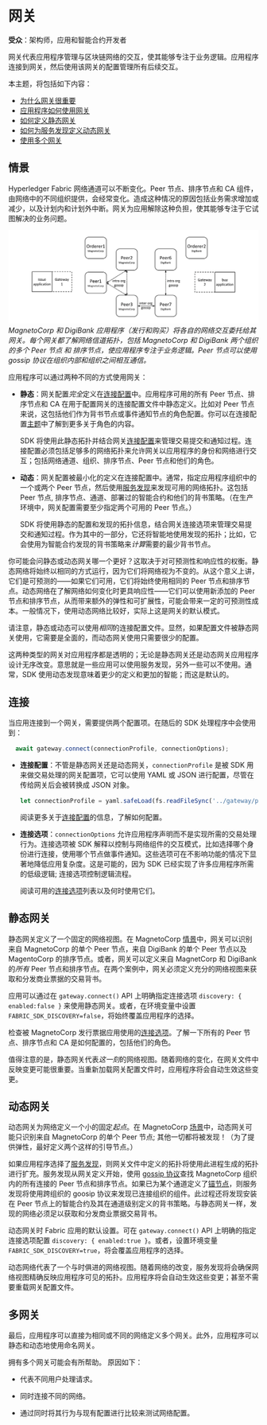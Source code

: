 # 网关

**受众**：架构师，应用和智能合约开发者

网关代表应用程序管理与区块链网络的交互，使其能够专注于业务逻辑。应用程序连接到网关，然后使用该网关的配置管理所有后续交互。

本主题，将包括如下内容：

*  [为什么网关很重要](#情景)
*  [应用程序如何使用网关](#连接)
*  [如何定义静态网关](#静态网关)
*  [如何为服务发现定义动态网关](#动态网关)
*  [使用多个网关](#多网关)

## 情景

Hyperledger Fabric 网络通道可以不断变化。Peer 节点、排序节点和 CA 组件，由网络中的不同组织提供，会经常变化。造成这种情况的原因包括业务需求增加或减少，以及计划内和计划外中断。网关为应用解除这种负担，使其能够专注于它试图解决的业务问题。

![gateway.scenario](./develop.diagram.25.png)
*MagnetoCorp 和 DigiBank 应用程序（发行和购买）将各自的网络交互委托给其网关。每个网关都了解网络信道拓扑，包括 MagnetoCorp 和 DigiBank 两个组织的多个 Peer 节点 和 排序节点，使应用程序专注于业务逻辑。Peer 节点可以使用 gossip 协议在组织内部和组织之间相互通信。*

应用程序可以通过两种不同的方式使用网关：

* **静态**：网关配置*完全*定义在[连接配置](./connectionprofile.html)中。应用程序可用的所有 Peer 节点、排序节点和 CA 在用于配置网关的连接配置文件中静态定义。比如对 Peer 节点来说，这包括他们作为背书节点或事件通知节点的角色配置。你可以在连接配置[主题](./connectionprofile.html)中了解到更多关于角色的内容。

  SDK 将使用此静态拓扑并结合网关[连接配置](./connectionoptions)来管理交易提交和通知过程。连接配置必须包括足够多的网络拓扑来允许网关以应用程序的身份和网络进行交互；包括网络通道、组织、排序节点、Peer 节点和他们的角色。

* **动态**：网关配置被最小化的定义在连接配置中。通常，指定应用程序组织中的一个或两个 Peer 节点，然后使用[服务发现](../discovery-overview.html)来发现可用的网络拓扑。这包括 Peer 节点, 排序节点、通道、部署过的智能合约和他们的背书策略。（在生产环境中，网关配置需要至少指定两个可用的 Peer 节点。）

  SDK 将使用静态的配置和发现的拓扑信息，结合网关连接选项来管理交易提交和通知过程。作为其中的一部分，它还将智能地使用发现的拓扑；比如，它会使用为智能合约发现的背书策略来*计算*需要的最少背书节点。

你可能会问静态或动态网关哪一个更好？这取决于对可预测性和响应性的权衡。静态网络将始终以相同的方式运行，因为它们将网络视为不变的。从这个意义上讲，它们是可预测的——如果它们可用，它们将始终使用相同的 Peer 节点和排序节点。动态网络在了解网络如何变化时更具响应性——它们可以使用新添加的 Peer 节点和排序节点，从而带来额外的弹性和可扩展性，可能会带来一定的可预测性成本。一般情况下，使用动态网络比较好，实际上这是网关的默认模式。

请注意，静态或动态可以使用*相同*的连接配置文件。显然，如果配置文件被静态网关使用，它需要是全面的，而动态网关使用只需要很少的配置。

这两种类型的网关对应用程序都是透明的；无论是静态网关还是动态网关应用程序设计无序改变。意思就是一些应用可以使用服务发现，另外一些可以不使用。通常，SDK 使用动态发现意味着更少的定义和更加的智能；而这是默认的。

## 连接

当应用连接到一个网关，需要提供两个配置项。在随后的 SDK 处理程序中会使用到：

```javascript
  await gateway.connect(connectionProfile, connectionOptions);
```

* **连接配置**：不管是静态网关还是动态网关，`connectionProfile` 是被 SDK 用来做交易处理的网关配置项，它可以使用 YAML 或 JSON 进行配置，尽管在传给网关后会被转换成 JSON 对象。

  ```javascript
  let connectionProfile = yaml.safeLoad(fs.readFileSync('../gateway/paperNet.yaml', 'utf8'));
  ```

  阅读更多关于[连接配置](./connectionprofile.html)的信息，了解如何配置。

* **连接选项**：`connectionOptions` 允许应用程序声明而不是实现所需的交易处理行为。连接选项被 SDK 解释以控制与网络组件的交互模式，比如选择哪个身份进行连接，使用哪个节点做事件通知。这些选项可在不影响功能的情况下显著地降低应用复杂度。这是可能的，因为 SDK 已经实现了许多应用程序所需的低级逻辑; 连接选项控制逻辑流程。

  阅读可用的[连接选项](./connectionoptions.html)列表以及何时使用它们。

## 静态网关

静态网关定义了一个固定的网络视图。在 MagnetoCorp [情景](#情景)中，网关可以识别来自 MagnetoCorp 的单个 Peer 节点，来自 DigiBank 的单个 Peer 节点以及 MagentoCorp 的排序节点。或者，网关可以定义来自 MagnetCorp 和 DigiBank 的*所有* Peer 节点和排序节点。在两个案例中，网关必须定义充分的网络视图来获取和分发商业票据的交易背书。

应用可以通过在 `gateway.connect()` API 上明确指定连接选项 `discovery: { enabled:false }` 来使用静态网关。或者，在环境变量中设置 `FABRIC_SDK_DISCOVERY=false`，将始终覆盖应用程序的选择。

检查被 MagnetoCorp 发行票据应用使用的[连接选项](https://github.com/hyperledger/fabric-samples/blob/{BRANCH}/commercial-paper/organization/magnetocorp/gateway/networkConnection.yaml)。了解一下所有的 Peer 节点、排序节点和 CA 是如何配置的，包括他们的角色。

值得注意的是，静态网关代表*这一刻*的网络视图。随着网络的变化，在网关文件中反映变更可能很重要。当重新加载网关配置文件时，应用程序将会自动生效这些变更。

## 动态网关

动态网关为网络定义一个小的固定*起点*。在 MagnetoCorp [场景](#场景)中，动态网关可能只识别来自 MagnetoCorp 的单个 Peer 节点; 其他一切都将被发现！（为了提供弹性，最好定义两个这样的引导节点。）

如果应用程序选择了[服务发现](../discovery-overview.html)，则网关文件中定义的拓扑将使用此进程生成的拓扑进行扩充。服务发现从网关定义开始，使用 [gossip 协议](../gossip.html)查找 MagnetoCorp 组织内的所有连接的 Peer 节点和排序节点。如果已为某个通道定义了[锚节点](../glossary.html#anchor-peer)，则服务发现将使用跨组织的 goosip 协议来发现已连接组织的组件。此过程还将发现安装在 Peer 节点上的智能合约及其在通道级别定义的背书策略。与静态网关一样，发现的网络必须足以获取和分发商业票据交易背书。

动态网关时 Fabric 应用的默认设置。可在 `gateway.connect()` API 上明确的指定连接选项配置 `discovery: { enabled:true }`。或者，设置环境变量 `FABRIC_SDK_DISCOVERY=true`，将会覆盖应用程序的选择。

动态网络代表了一个与时俱进的网络视图。随着网络的改变，服务发现将会确保网络视图精确反映应用程序可见的拓扑。应用程序将会自动生效这些变更；甚至不需要重载网关配置文件。

## 多网关

最后，应用程序可以直接为相同或不同的网络定义多个网关。此外，应用程序可以静态和动态地使用命名网关。

拥有多个网关可能会有所帮助。 原因如下：

* 代表不同用户处理请求。

* 同时连接不同的网络。

* 通过同时将其行为与现有配置进行比较来测试网络配置。

<!--- Licensed under Creative Commons Attribution 4.0 International License
https://creativecommons.org/licenses/by/4.0/ -->
